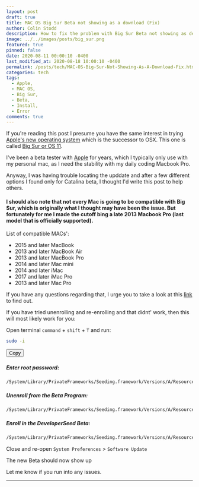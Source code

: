 ```yaml
---
layout: post
draft: true
title: MAC OS Big Sur Beta not showing as a download (Fix)
author: Colin Stodd
description: How to fix the problem with Big Sur Beta not showing as developer download
image: ../../images/posts/big_sur.png
featured: true
pinned: false
date: 2020-08-11 00:00:10 -0400
last_modified_at: 2020-08-18 10:00:10 -0400
permalink: /posts/tech/MAC-OS-Big-Sur-Not-Showing-As-A-Download-Fix.html
categories: tech
tags:
  - Apple,
  - MAC OS,
  - Big Sur,
  - Beta,
  - Install,
  - Error
comments: true
---
```



If you're reading this post I presume you have the same interest in trying <a href="https://www.apple.com/macos/big-sur-preview/" target="_blank" rel="noopener">Apple's new operating system</a> which is the successor to OSX. This one is called <a href="https://www.apple.com/macos/big-sur-preview/" target="_blank" rel="noopener">Big Sur or OS 11</a>.

I've been a beta tester with <a href="https://apple.com" title="Apple" target="_blank" rel="noopener">Apple</a> for years, which I typically only use with my personal mac, as I need the stability with my daily coding Macbook Pro.

Anyway, I was having trouble locating the upddate and after a few different options I found only for Catalina beta, I thought I'd write this post to help others.

<h4 class="blurb">
I should also note that not every Mac is going to be compatible with Big Sur, which is originally what I thought may have been the issue. But fortunately for me I made the cutoff bing a late 2013 Macbook Pro (last model that is officially supported).
</h4>

List of compatible MACs':
- 2015 and later MacBook
- 2013 and later MacBook Air
- 2013 and later MacBook Pro
- 2014 and later Mac mini
- 2014 and later iMac
- 2017 and later iMac Pro
- 2013 and later Mac Pro

If you have any questions regarding that, I urge you to take a look at this <a href="https://developer.apple.com/forums/thread/649715?answerId=621273022#621273022" target="_blank" rel="noopener">link</a> to find out.

If you have tried unenrolling and re-enrolling and that didnt' work, then this will most likely work for you:


Open terminal `command` + `shift` + `T` and run:<br>
```bash
sudo -i
```

<button class="button small copy-btn pull-right"
   title="Copy to clipboard"
   data-clipboard-text="sudo -i">
     <i class="fad fa-clipboard-list"></i> Copy
</button>


##### Enter root password:

```txt
/System/Library/PrivateFrameworks/Seeding.framework/Versions/A/Resources/seedutil
```
##### Unenroll from the Beta Program:

```txt
/System/Library/PrivateFrameworks/Seeding.framework/Versions/A/Resources/seedutil unenroll
```

##### Enroll in the DeveloperSeed Beta:

```txt
/System/Library/PrivateFrameworks/Seeding.framework/Versions/A/Resources/seedutil enroll DeveloperSeed
```

Close and re-open `System Preferences` > `Software Update`

The new Beta should now show up


Let me know if you run into any issues.

----